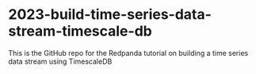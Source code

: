 # 2023-build-time-series-data-stream-timescale-db
This is the GitHub repo for the Redpanda tutorial on building a time series data stream using TimescaleDB
